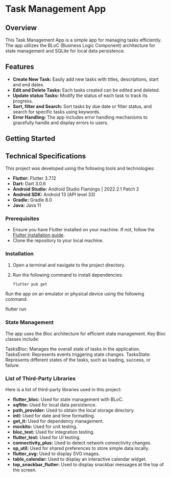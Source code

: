 # Task Management App

## Overview

This Task Management App is a simple app for managing tasks efficiently.
The app utilizes the BLoC (Business Logic Component) architecture for state management and SQLite for local data persistence.

## Features

- **Create New Task:** Easily add new tasks with titles, descriptions, start and end dates.
- **Edit and Delete Tasks:** Each tasks created can be edited and deleted.
- **Update status Tasks:** Modify the status of each task to track its progress.
- **Sort, filter and Search:** Sort tasks by due date or filter status, and search for specific tasks using keywords.
- **Error Handling:** The app includes error handling mechanisms to gracefully handle and display errors to users.

## Getting Started

## Technical Specifications

This project was developed using the following tools and technologies:

- **Flutter:** Flutter 3.7.12
- **Dart:** Dart 3.0.6
- **Android Studio:** Android Studio Flamingo | 2022.2.1 Patch 2
- **Android SDK:** Android 13 (API level 33)
- **Gradle:** Gradle 8.0
- **Java:** Java 11

### Prerequisites

- Ensure you have Flutter installed on your machine. If not, follow the [Flutter installation guide](https://flutter.dev/docs/get-started/install).
- Clone the repository to your local machine.

### Installation

1. Open a terminal and navigate to the project directory.

2. Run the following command to install dependencies:

   ```bash
   flutter pub get


Run the app on an emulator or physical device using the following command:

flutter run

### State Management
The app uses the Bloc architecture for efficient state management. Key Bloc classes include:

TasksBloc: Manages the overall state of tasks in the application.
TasksEvent: Represents events triggering state changes.
TasksState: Represents different states of the tasks, such as loading, success, or failure.


### List of Third-Party Libraries

Here is a list of third-party libraries used in this project:

- **flutter_bloc:** Used for state management with BLoC.
- **sqflite:** Used for local data persistence.
- **path_provider:** Used to obtain the local storage directory.
- **intl:** Used for date and time formatting.
- **get_it:** Used for dependency management.
- **mockito:** Used for unit testing.
- **bloc_test:** Used for integration testing.
- **flutter_test:** Used for UI testing.
- **connectivity_plus:** Used to detect network connectivity changes.
- **sp_util:** Used for shared preferences to store simple data locally.
- **flutter_svg:** Used to display SVG images.
- **table_calendar:** Used to display an interactive calendar widget.
- **top_snackbar_flutter:** Used to display snackbar messages at the top of the screen.
